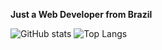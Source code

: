 **Just a Web Developer from Brazil**

![GitHub stats](https://github-readme-stats.vercel.app/api?username=marcosfromrio&show_icons=true&theme=dracula&include_all_commits=true&count_private=true&hide_title=true)
![Top Langs](https://github-readme-stats.vercel.app/api/top-langs/?username=marcosfromrio&langs_count=8&hide=html&hide_title=true&layout=compact&theme=dracula)


